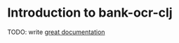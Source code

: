 # Introduction to bank-ocr-clj

TODO: write [great documentation](http://jacobian.org/writing/what-to-write/)

